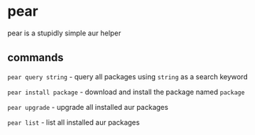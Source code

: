 # pear

pear is a stupidly simple aur helper

## commands

`pear query string` - query all packages using `string` as a search keyword

`pear install package` - download and install the package named `package`

`pear upgrade` - upgrade all installed aur packages

`pear list` - list all installed aur packages
